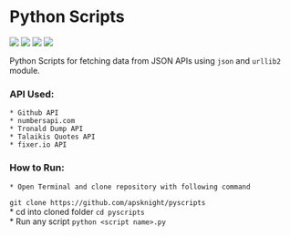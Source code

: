 # Python Scripts

![](https://img.shields.io/crates/l/rustc-serialize.svg)
![](https://img.shields.io/pypi/pyversions/Django.svg)
![](https://img.shields.io/badge/API%20Type-JSON-orange.svg)
![](https://img.shields.io/badge/Authentication-No-red.svg)

Python Scripts for fetching data from JSON APIs using `json` and `urllib2` module.

### API Used:
	* Github API
	* numbersapi.com
	* Tronald Dump API
	* Talaikis Quotes API
	* fixer.io API

### How to Run:
    * Open Terminal and clone repository with following command  
`git clone https://github.com/apsknight/pyscripts`  
    * cd into cloned folder
`cd pyscripts`  
    * Run any script
`python <script name>.py`  
        

